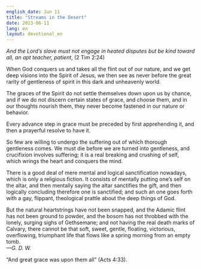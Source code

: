 ```yaml
---
english_date: Jun 11
title: "Streams in the Desert"
date: 2023-06-11
lang: en
layout: devotional_en
---
```





<p><em>And the Lord’s slave must not engage in heated disputes but be kind toward all, an apt teacher, patient</em>, (2 Tim 2:24)

</p>

<p>When God conquers us and takes all the flint out of our nature, and we get deep visions into the Spirit of Jesus, we then see as never before the great rarity of gentleness of spirit in this dark and unheavenly world.

</p>

<p>The graces of the Spirit do not settle themselves down upon us by chance, and if we do not discern certain states of grace, and choose them, and in our thoughts nourish them, they never become fastened in our nature or behavior.

</p>

<p>Every advance step in grace must be preceded by first apprehending it, and then a prayerful resolve to have it.

</p>

<p>So few are willing to undergo the suffering out of which thorough gentleness comes. We must die before we are turned into gentleness, and crucifixion involves suffering; it is a real breaking and crushing of self, which wrings the heart and conquers the mind.

</p>

<p>There is a good deal of mere mental and logical sanctification nowadays, which is only a religious fiction. It consists of mentally putting one’s self on the altar, and then mentally saying the altar sanctifies the gift, and then logically concluding therefore one is sanctified; and such an one goes forth with a gay, flippant, theological prattle about the deep things of God.

</p>

<p>But the natural heartstrings have not been snapped, and the Adamic flint has not been ground to powder, and the bosom has not throbbed with the lonely, surging sighs of Gethsemane; and not having the real death marks of Calvary, there cannot be that soft, sweet, gentle, floating, victorious, overflowing, triumphant life that flows like a spring morning from an empty tomb.<br/> <em>—G. D. W.</em>

</p>

<p>“And great grace was upon them all” (Acts 4:33).

</p>

<p></p>